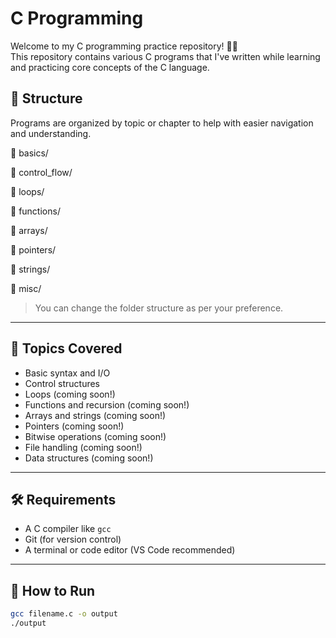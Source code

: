 # C Programming

Welcome to my C programming practice repository! 👨‍💻  
This repository contains various C programs that I've written while learning and practicing core concepts of the C language.

## 📂 Structure

Programs are organized by topic or chapter to help with easier navigation and understanding.

📁 basics/

📁 control_flow/

📁 loops/

📁 functions/

📁 arrays/

📁 pointers/

📁 strings/

📁 misc/

> You can change the folder structure as per your preference.

---

## 🧠 Topics Covered

- Basic syntax and I/O
- Control structures 
- Loops (coming soon!)
- Functions and recursion (coming soon!)
- Arrays and strings (coming soon!)
- Pointers (coming soon!)
- Bitwise operations (coming soon!)
- File handling (coming soon!)
- Data structures (coming soon!)

---

## 🛠️ Requirements

- A C compiler like `gcc`
- Git (for version control)
- A terminal or code editor (VS Code recommended)

---

## 🚀 How to Run

```bash
gcc filename.c -o output
./output
